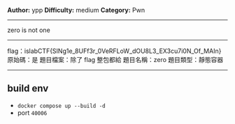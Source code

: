 **Author:** ypp
**Difficulty:** medium
**Category:** Pwn
 
---
 
zero is not one

---

flag：islabCTF{SINg1e_8UFf3r_0VeRFLoW_dOU8L3_EX3cu7i0N_Of_MAIn}
原始碼：是
題目檔案：除了 flag 整包都給
題目名稱：zero
題目類型：靜態容器

---

## build env 
- `docker compose up --build -d`
- port `40006`